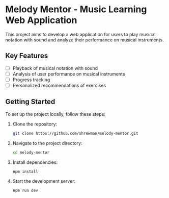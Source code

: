 # Melody Mentor - Music Learning Web Application

This project aims to develop a web application for users to play musical notation with sound and analyze their performance on musical instruments.

## Key Features

- [ ] Playback of musical notation with sound
- [ ] Analysis of user performance on musical instruments
- [ ] Progress tracking
- [ ] Personalized recommendations of exercises

## Getting Started

To set up the project locally, follow these steps:

1. Clone the repository:

   ```bash
   git clone https://github.com/shrewman/melody-mentor.git
   ```

2. Navigate to the project directory:

   ```bash
   cd melody-mentor
   ```

3. Install dependencies:

   ```bash
   npm install
   ```

4. Start the development server:

   ```bash
   npm run dev
   ```
